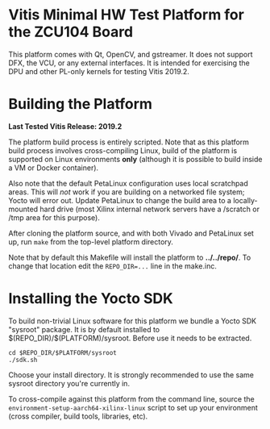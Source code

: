 # Vitis Minimal HW Test Platform for the ZCU104 Board

This platform comes with Qt, OpenCV, and gstreamer. It does not support DFX, the VCU,
or any external interfaces. It is intended for exercising the DPU and other PL-only
kernels for testing Vitis 2019.2.

# Building the Platform

**Last Tested Vitis Release: 2019.2**

The platform build process is entirely scripted. Note that as this platform
build process involves cross-compiling Linux, build of the platform is supported
on Linux environments **only** (although it is possible to build inside a VM or
Docker container).

Also note that the default PetaLinux configuration uses local scratchpad areas. This
will *not* work if you are building on a networked file system; Yocto will error out.
Update PetaLinux to change the build area to a locally-mounted hard drive (most
Xilinx internal network servers have a /scratch or /tmp area for this purpose).

After cloning the platform source, and with both Vivado and PetaLinux set up, run
`make` from the top-level platform directory.

Note that by default this Makefile will install the platform to **../../repo/<Platform Name>**.
To change that location edit the `REPO_DIR=...` line in the make.inc.

# Installing the Yocto SDK

To build non-trivial Linux software for this platform we bundle a Yocto SDK "sysroot"
package. It is by default installed to \$(REPO_DIR)/\$(PLATFORM)/sysroot. Before use it
needs to be extracted.

```
cd $REPO_DIR/$PLATFORM/sysroot
./sdk.sh
```

Choose your install directory. It is strongly recommended to use the same sysroot
directory you're currently in.

To cross-compile against this platform from the command line, source the
`environment-setup-aarch64-xilinx-linux` script to set up your environment (cross
compiler, build tools, libraries, etc).

